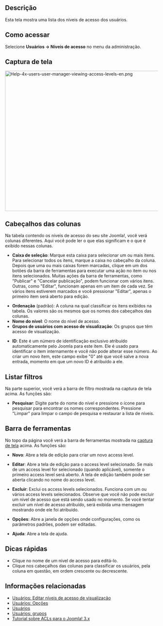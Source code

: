 <!-- Filename: Help4.x:Users:_Viewing_Access_Levels / Display title: Usuários: Níveis de acesso de visualização -->

## Descrição

Esta tela mostra uma lista dos níveis de acesso dos usuários.

## Como acessar

Selecione **Usuários **→** Níveis de acesso** no menu da administração.

## Captura de tela

<img
src="https://docs.joomla.org/images/thumb/b/b2/Help-4x-users-user-manager-viewing-access-levels-en.png/800px-Help-4x-users-user-manager-viewing-access-levels-en.png"
decoding="async"
srcset="https://docs.joomla.org/images/b/b2/Help-4x-users-user-manager-viewing-access-levels-en.png 1.5x"
data-file-width="1007" data-file-height="583" width="800" height="463"
alt="Help-4x-users-user-manager-viewing-access-levels-en.png" />

## Cabeçalhos das colunas

Na tabela contendo os níveis de acesso do seu site Joomla!, você verá
colunas diferentes. Aqui você pode ler o que elas significam e o que é
exibido nessas colunas.

- **Caixa de seleção**: Marque esta caixa para selecionar um ou mais
  itens. Para selecionar todos os itens, marque a caixa no cabeçalho da
  coluna. Depois que uma ou mais caixas forem marcadas, clique em um dos
  botões da barra de ferramentas para executar uma ação no item ou nos
  itens selecionados. Muitas ações da barra de ferramentas, como
  "Publicar" e "Cancelar publicação", podem funcionar com vários itens.
  Outras, como "Editar", funcionam apenas em um item de cada vez. Se
  vários itens estiverem marcados e você pressionar "Editar", apenas o
  primeiro item será aberto para edição.

<!-- -->

- **Ordenação** (padrão): A coluna na qual classificar os itens exibidos
  na tabela. Os valores são os mesmos que os nomes dos cabeçalhos das
  colunas.
- **Nome do nível**: O nome do nível de acesso.
- **Grupos de usuários com acesso de visualização**: Os grupos que têm
  acesso de visualização.

<!-- -->

- **ID**: Este é um número de identificação exclusivo atribuído
  automaticamente pelo Joomla para este item. Ele é usado para
  identificar o item internamente e você não pode alterar esse número.
  Ao criar um novo item, este campo exibe "0" até que você salve a nova
  entrada, momento em que um novo ID é atribuído a ele.

## Listar filtros

Na parte superior, você verá a barra de filtro mostrada na captura de
tela acima. As funções são:

- **Pesquisar**: Digite parte do nome do nível e pressione o ícone para
  pesquisar para encontrar os nomes correspondentes. Pressione "Limpar"
  para limpar o campo de pesquisa e restaurar a lista de níveis.

## Barra de ferramentas

No topo da página você verá a barra de ferramentas mostrada na [captura
de tela](#Captura_de_tela) acima. As funções são:

- **Novo**: Abre a tela de edição para criar um novo access level.

<!-- -->

- **Editar**: Abre a tela de edição para o access level selecionado. Se
  mais de um access level for selecionado (quando aplicável), somente o
  primeiro access level será aberto. A tela de edição também pode ser
  aberta clicando no nome do access level.

<!-- -->

- **Excluir**: Exclui os access levels selecionados. Funciona com um ou
  vários access levels selecionados. Observe que você não pode excluir
  um nível de acesso que está sendo usado no momento. Se você tentar
  excluir um nível de acesso atribuído, será exibida uma mensagem
  mostrando onde ele foi atribuído.

<!-- -->

- **Opções**: Abre a janela de opções onde configurações, como os
  parâmetros padrões, podem ser editadas.

<!-- -->

- **Ajuda**: Abre a tela de ajuda.

## Dicas rápidas

- Clique no nome de um nível de acesso para editá-lo.
- Clique nos cabeçalhos das colunas para classificar os usuários, pela
  coluna em questão, em ordem crescente ou decrescente.

## Informações relacionadas

- [Usuários: Editar níveis de acesso de
  visualização](https://docs.joomla.org/Help4.x:Users:_Edit_Viewing_Access_Level/pt-br "Help4.x:Users: Edit Viewing Access Level/pt-br")
- [Usuários:
  Opções](https://docs.joomla.org/Help4.x:Users:_Options/pt-br "Help4.x:Users: Options/pt-br")
- [Usuários](https://docs.joomla.org/Help4.x:Users/pt-br "Help4.x:Users/pt-br")
- [Usuários:
  grupos](https://docs.joomla.org/Help4.x:Users:_Groups/pt-br "Help4.x:Users: Groups/pt-br")
- [Tutorial sobre ACLs para o Joomla!
  3.x](https://docs.joomla.org/J3.x:Access_Control_List_Tutorial/pt-br "J3.x:Access Control List Tutorial/pt-br")
